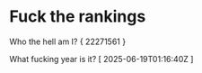 # Fuck the rankings

Who the hell am I?
{ 22271561 }

What fucking year is it?
[ 2025-06-19T01:16:40Z ]
